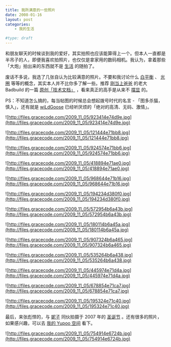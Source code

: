 ```yaml
---
title: 我所满意的一些照片
date: 2008-01-16
layout: post
categories:
    - 我的生活

#type: draft
---
```


和朋友聊天的时候谈到我的爱好，其实拍照也应该能算得上一个。但本人一直都是半吊子的人，即便我喜欢拍照片，也仅仅是拿家用的数码相机。我认为，拿着那些「大炮」拍出来的东西就不是 [生活](http://www.gracecode.com/Main/Category/8) 的随拍了。

废话不多说，我选了几张自认为比较满意的照片。不要和我讨论什么 [白平衡](http://baike.baidu.com/view/860.htm) 、 [光圈](http://baike.baidu.com/view/568.htm) 等等的概念，其实本人并不比你多了解一些。推荐 [刚当上爸爸](http://www.bbitt.com/?p=371) 的老大 Badbuild 的一篇 [原创「技术文档」](http://www.bbitt.com/?p=328) ，看来真正的高手是从来不 [摆显](http://www.bbitt.com/?p=357) 的。

PS：不知道怎么搞的，每当帖图的时候总会想起拨号时代的名言 - 「图多杀猫，慎入」，还有就是  [wiLdGoose](http://www.xuchao.cn)  已经听厌烦的「绝对的高清、无码、激情」。

![http://files.gracecode.com/2009_11_05/923414e74d9e.jpg](http://files.gracecode.com/2009_11_05/923414e74d9e.jpg)

![http://files.gracecode.com/2009_11_05/121444e71bb8.jpg](http://files.gracecode.com/2009_11_05/121444e71bb8.jpg)

![http://files.gracecode.com/2009_11_05/924574e71bb6.jpg](http://files.gracecode.com/2009_11_05/924574e71bb6.jpg)

![http://files.gracecode.com/2009_11_05/418894e71ae0.jpg](http://files.gracecode.com/2009_11_05/418894e71ae0.jpg)

![http://files.gracecode.com/2009_11_05/968644e71b16.jpg](http://files.gracecode.com/2009_11_05/968644e71b16.jpg)

![http://files.gracecode.com/2009_11_05/194234d380f0.jpg](http://files.gracecode.com/2009_11_05/194234d380f0.jpg)

![http://files.gracecode.com/2009_11_05/572954b6a43b.jpg](http://files.gracecode.com/2009_11_05/572954b6a43b.jpg)

![http://files.gracecode.com/2009_11_05/180114b6a45a.jpg](http://files.gracecode.com/2009_11_05/180114b6a45a.jpg)

![http://files.gracecode.com/2009_11_05/907324b6a465.jpg](http://files.gracecode.com/2009_11_05/907324b6a465.jpg)

![http://files.gracecode.com/2009_11_05/535264b6a438.jpg](http://files.gracecode.com/2009_11_05/535264b6a438.jpg)

![http://files.gracecode.com/2009_11_05/445974e71d4a.jpg](http://files.gracecode.com/2009_11_05/445974e71d4a.jpg)

![http://files.gracecode.com/2009_11_05/678854e71ca7.jpg](http://files.gracecode.com/2009_11_05/678854e71ca7.jpg)

![http://files.gracecode.com/2009_11_05/195324e71c40.jpg](http://files.gracecode.com/2009_11_05/195324e71c40.jpg)

最后，来张彪悍的，与 [妮子](http://www.yiyitoo.com) 同伙拍摄于 2007 年的 [圣诞节]({{site.urls}}/posts/446/) 。还有很多的照片，如果感兴趣，可以去 [我的 Yupoo 空间](http://feelinglucky.yupoo.com) 看下。

![http://files.gracecode.com/2009_11_05/754914e6724b.jpg](http://files.gracecode.com/2009_11_05/754914e6724b.jpg)

